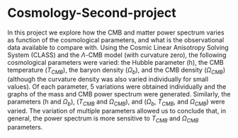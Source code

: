 # Cosmology-Second-project
In this project we explore how the CMB and matter power spectrum varies as function of the cosmological parameters, and what is the observational data available to compare with. Using the Cosmic Linear Anisotropy Solving System (CLASS) and the $\Lambda$-CMB model (with curvature zero), the following cosmological parameters were varied: the Hubble parameter (h), the CMB temperature ($T_{CMB}$), the baryon density ($\Omega_b$), and the CMB density ($\Omega_{CMB}$) (although the curvature density was also varied individually for small values). Of each parameter, 5 variations were obtained individually and the graphs of the mass and CMB power spectrum were generated. Similarly, the parameters (h and $\Omega_b$), ($T_{CMB}$ and $\Omega_{CMB}$), and ($\Omega_b$, $T_{CMB}$, and $\Omega_{CMB}$) were varied. The variation of multiple parameters allowed us to conclude that, in general, the power spectrum is more sensitive to $T_{CMB}$ and $\Omega_{CMB}$ parameters.

